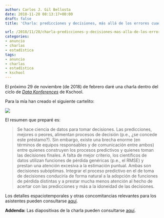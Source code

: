 ```yaml
---
author: Carlos J. Gil Bellosta
date: 2018-11-28 08:13:17+00:00
draft: false
title: 'Charla: predicciones y decisiones, más allá de los errores cuadráticos'

url: /2018/11/28/charla-predicciones-y-decisiones-mas-alla-de-los-errores-cuadraticos/
categories:
- anuncio
- charlas
- estadística
tags:
- anuncio
- charlas
- estadística
- kschool
---
```


El próximo 29 de noviembre (de 2018) de febrero daré una charla dentro del ciclo de [_Data Konferences_](http://kschool.com/blog/eventos/kschool-convoca-las-primeras-data-konferences/) de Kschool.

Para la mía han creado el siguiente cartelito:

![](/wp-uploads/2018/11/konferences_201811.jpg)

El resumen que preparé es:

>Se hace ciencia de datos para tomar decisiones. Las predicciones, mejores o peores, alimentan procesos de decisión (p.e., ¿se concede este préstamo?). Sin embargo, existe una brecha enorme (en términos de equipos responsables y de comunicación entre ambos) entre quienes construyen los procesos predictivos y quienes toman las decisiones finales. A falta de mejor criterio, los científicos de datos utilizan funciones de pérdida genéricas (p.e., el RMSE) y prestan una atención excesiva a la estimación puntual. Ambas son decisiones subóptimas. Integrar el proceso predictivo en el de toma de decisiones conduciría de forma natural a la adopción de funciones de pérdida distintas y a prestar mucha menos atención al hecho de acertar con las predicciones y más a la idoneidad de las decisiones.

Los detalles espaciotemporales y otras concomitancias relevantes para los asistentes pueden consultarse [aquí](https://www.eventbrite.es/e/entradas-data-konferences-52531154096).

**Addenda:** Las diapositivas de la charla pueden consultarse [aquí](/uploads/charla_konference_decisiones_201811/charla_konference_decisiones_201811.html).
